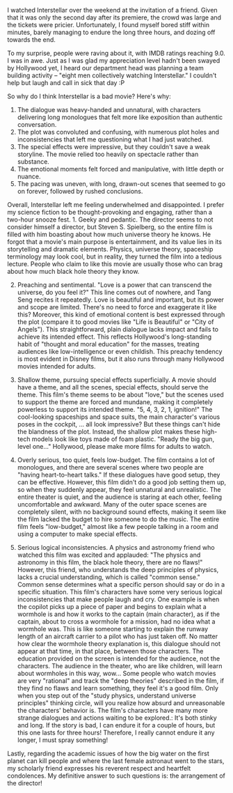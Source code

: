  I watched Interstellar over the weekend at the invitation of a friend. Given that it was only the second day after its premiere, the crowd was large and the tickets were pricier. Unfortunately, I found myself bored stiff within minutes, barely managing to endure the long three hours, and dozing off towards the end.

To my surprise, people were raving about it, with IMDB ratings reaching 9.0. I was in awe. Just as I was glad my appreciation level hadn't been swayed by Hollywood yet, I heard our department head was planning a team building activity – "eight men collectively watching Interstellar." I couldn't help but laugh and call in sick that day :P

So why do I think Interstellar is a bad movie? Here's why:

1. The dialogue was heavy-handed and unnatural, with characters delivering long monologues that felt more like exposition than authentic conversation.
2. The plot was convoluted and confusing, with numerous plot holes and inconsistencies that left me questioning what I had just watched.
3. The special effects were impressive, but they couldn't save a weak storyline. The movie relied too heavily on spectacle rather than substance.
4. The emotional moments felt forced and manipulative, with little depth or nuance.
5. The pacing was uneven, with long, drawn-out scenes that seemed to go on forever, followed by rushed conclusions.

Overall, Interstellar left me feeling underwhelmed and disappointed. I prefer my science fiction to be thought-provoking and engaging, rather than a two-hour snooze fest. 1. Geeky and pedantic. The director seems to not consider himself a director, but Steven S. Spielberg, so the entire film is filled with him boasting about how much universe theory he knows. He forgot that a movie's main purpose is entertainment, and its value lies in its storytelling and dramatic elements. Physics, universe theory, spaceship terminology may look cool, but in reality, they turned the film into a tedious lecture. People who claim to like this movie are usually those who can brag about how much black hole theory they know.

2. Preaching and sentimental. "Love is a power that can transcend the universe, do you feel it?" This line comes out of nowhere, and Tang Seng recites it repeatedly. Love is beautiful and important, but its power and scope are limited. There's no need to force and exaggerate it like this? Moreover, this kind of emotional content is best expressed through the plot (compare it to good movies like "Life is Beautiful" or "City of Angels"). This straightforward, plain dialogue lacks impact and fails to achieve its intended effect. This reflects Hollywood's long-standing habit of "thought and moral education" for the masses, treating audiences like low-intelligence or even childish. This preachy tendency is most evident in Disney films, but it also runs through many Hollywood movies intended for adults.

3. Shallow theme, pursuing special effects superficially. A movie should have a theme, and all the scenes, special effects, should serve the theme. This film's theme seems to be about "love," but the scenes used to support the theme are forced and mundane, making it completely powerless to support its intended theme. "5, 4, 3, 2, 1, ignition!" The cool-looking spaceships and space suits, the main character's various poses in the cockpit, ... all look impressive? But these things can't hide the blandness of the plot. Instead, the shallow plot makes these high-tech models look like toys made of foam plastic. "Ready the big gun, level one..." Hollywood, please make more films for adults to watch.

4. Overly serious, too quiet, feels low-budget. The film contains a lot of monologues, and there are several scenes where two people are "having heart-to-heart talks." If these dialogues have good setup, they can be effective. However, this film didn't do a good job setting them up, so when they suddenly appear, they feel unnatural and unrealistic. The entire theater is quiet, and the audience is staring at each other, feeling uncomfortable and awkward. Many of the outer space scenes are completely silent, with no background sound effects, making it seem like the film lacked the budget to hire someone to do the music. The entire film feels "low-budget," almost like a few people talking in a room and using a computer to make special effects.

5. Serious logical inconsistencies. A physics and astronomy friend who watched this film was excited and applauded: "The physics and astronomy in this film, the black hole theory, there are no flaws!" However, this friend, who understands the deep principles of physics, lacks a crucial understanding, which is called "common sense." Common sense determines what a specific person should say or do in a specific situation. This film's characters have some very serious logical inconsistencies that make people laugh and cry. One example is when the copilot picks up a piece of paper and begins to explain what a wormhole is and how it works to the captain (main character), as if the captain, about to cross a wormhole for a mission, had no idea what a wormhole was. This is like someone starting to explain the runway length of an aircraft carrier to a pilot who has just taken off. No matter how clear the wormhole theory explanation is, this dialogue should not appear at that time, in that place, between those characters. The education provided on the screen is intended for the audience, not the characters. The audience in the theater, who are like children, will learn about wormholes in this way, wow... Some people who watch movies are very "rational" and track the "deep theories" described in the film, if they find no flaws and learn something, they feel it's a good film. Only when you step out of the "study physics, understand universe principles" thinking circle, will you realize how absurd and unreasonable the characters' behavior is. The film's characters have many more strange dialogues and actions waiting to be explored.: It's both stinky and long. If the story is bad, I can endure it for a couple of hours, but this one lasts for three hours! Therefore, I really cannot endure it any longer, I must spray something!

Lastly, regarding the academic issues of how the big water on the first planet can kill people and where the last female astronaut went to the stars, my scholarly friend expresses his reverent respect and heartfelt condolences. My definitive answer to such questions is: the arrangement of the director!